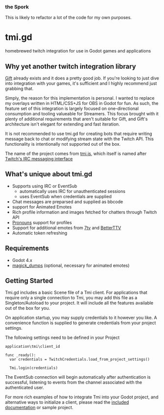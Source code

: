 ### the Spork

This is likely to refactor a lot of the code for my own purposes.

# tmi.gd

homebrewed twitch integration for use in Godot games and applications

## Why yet another twitch integration library

[Gift](https://github.com/issork/gift) already exists and it does a pretty good job.  If you're looking to just dive into integration with your games, it's sufficient and I highly recommend just grabbing that.

Simply, the reason for this implementation is personal.
I wanted to replace my overlays written in HTML/CSS+JS for OBS in Godot for fun.  As such, the feature set of this integration is largely focused on one-directional consumption and tooling valueable for Streamers.  This focus brought with it plenty of additional requirements that aren't suitable for Gift, and Gift's architecture isn't elegant for extending and fast iteration.

It is not recommended to use tmi.gd for creating bots that require writing message back to chat or modifying stream state with the Twitch API.  This functionality is intentionally not supported out of the box.

The name of the project comes from [tmi.js](https://tmijs.com/), which itself is named after [Twitch's IRC messaging interface](https://dev.twitch.tv/docs/irc/)

## What's unique about tmi.gd

- Supports using IRC or EventSub
    - automatically uses IRC for unauthenticated sessions
    - uses EventSub when credentials are supplied
- Chat messages are preparsed and supplied as bbcode
- support for Animated Emotes
- Rich profile information and images fetched for chatters through Twitch API
- [Pronouns](http://pronouns.alejo.io/) support for profiles
- Support for additional emotes from [7tv](https://7tv.app) and [BetterTTV](https://betterttv.com/)
- Automatic token refreshing

## Requirements
- Godot 4.x
- [magick_dumps](https://github.com/erodozer/magick-dumps) (optional, necessary for animated emotes)

## Getting Started

Tmi.gd includes a basic Scene file of a Tmi client.  For applications that require only a single connection to Tmi, you may add this file as a Singleton/Autoload to your project.  It will include all the features available out of the box for you.

On application startup, you may supply credentials to it however you like.  A convenience function is supplied to generate credentials from your project settings.

The following settings need to be defined in your Project
```
application\tmi\client_id
```

```gdscript
func _ready():
  var credentials = TwitchCredentials.load_from_project_settings()

  Tmi.login(credentials)
```

The EventSub connection will begin automatically after authentication is successful, listening to events from the channel associated with the authenticated user.

For more rich examples of how to integrate Tmi into your Godot project, and alternative ways to initialize a client, please read the [included documentation](/docs/getting_started.md) or sample project.
